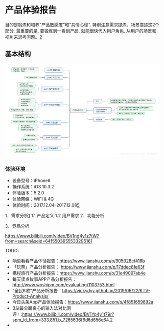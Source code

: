 # 产品体验报告

目的是锻炼和培养"产品敏感度"和"共情心理". 特别注意需求提炼、场景描述这2个部分. 最重要的是, 要锻炼到一看到产品, 就能很快代入用户角色, 从用户的场景和视角来思考问题。[2]

## 基本结构

![产品体验报告基本结构[3]](../img/product_experience_mindmap.png)

### 体验环境

- 设备型号：iPhone6
- 操作系统：iOS 10.3.2
- 体验版本：5.2.0
- 体验网络：WiFi & 4G
- 体验时间：2017.12.04-2017.12.08[5]



1．需求分析[1]
1.1 产品定义
1.2 用户需求
2．功能分析

3．竞品分析

https://www.bilibili.com/video/BV1ng4y1z7tW?from=search&seid=6415503955533295161

TODO:

- 响巢看看产品体验报告：https://www.jianshu.com/p/905028cf416b
- 「玩票」产品分析报告： https://www.jianshu.com/p/17ddec8fe63f
- 携程旅行产品分析报告：https://www.jianshu.com/p/31e49097ab4e
- 每天读点故事APP产品分析报告：http://www.woshipm.com/evaluating/1103753.html
- "全民K歌"产品分析报告：https://vickydyy.github.io/2019/06/22/KTV-Product-Analysis/
- 今日头条App产品体验报告：https://www.jianshu.com/p/4f851659892a
- B站最全面良心的输入法对比测评！:https://www.bilibili.com/video/BV1Yp4y1t79r?spm_id_from=333.851.b_7265636f6d6d656e64.2
-
[1]: https://www.jianshu.com/p/9fff898ce6bd
[2]: https://www.zhihu.com/people/woyaonuliya/postss
[3]: https://g.yuque.com/zhongguodianxinyanjiuyuan/bgso10/fqs7tp
[4]: https://vickydyy.github.io/2019/06/22/KTV-Product-Analysis/
[5]: https://www.inneed.club/articles/detail/l4e0boyaxq
